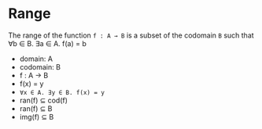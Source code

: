# Range

The range of the function `f : A → B` is a subset of the codomain `B` such that ∀b ∈ B. ∃a ∈ A. f(a) = b

- domain: A
- codomain: B
- f : A → B
- f(x) = y
- `∀x ∈ A. ∃y ∈ B. f(x) = y`
- ran(f) ⊆ cod(f)
- ran(f) ⊆ B
- img(f) ⊆ B

